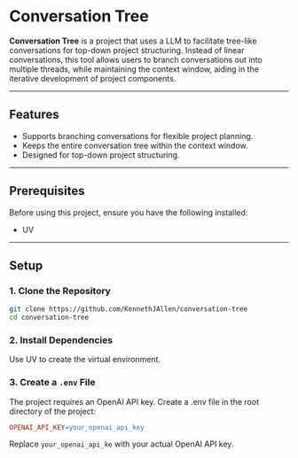 # Conversation Tree

**Conversation Tree** is a project that uses a LLM to facilitate tree-like conversations for top-down project structuring.
Instead of linear conversations, this tool allows users to branch conversations out into multiple threads, while maintaining the context window, aiding in the iterative development of project components.

---

## Features
- Supports branching conversations for flexible project planning.
- Keeps the entire conversation tree within the context window.
- Designed for top-down project structuring.

---

## Prerequisites
Before using this project, ensure you have the following installed:
- UV
---

## Setup

### 1. Clone the Repository
```bash
git clone https://github.com/KennethJAllen/conversation-tree
cd conversation-tree
```
### 2. Install Dependencies
Use UV to create the virtual environment.

### 3. Create a `.env` File

The project requires an OpenAI API key. Create a .env file in the root directory of the project:

```makefile
OPENAI_API_KEY=your_openai_api_key
```

Replace `your_openai_api_ke`  with your actual OpenAI API key.